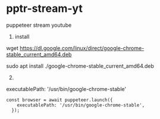 # pptr-stream-yt
puppeteer stream youtube

1. install

wget https://dl.google.com/linux/direct/google-chrome-stable_current_amd64.deb

sudo apt install ./google-chrome-stable_current_amd64.deb


2. 
executablePath: '/usr/bin/google-chrome-stable'
```
const browser = await puppeteer.launch({
    executablePath: '/usr/bin/google-chrome-stable',
  });

```